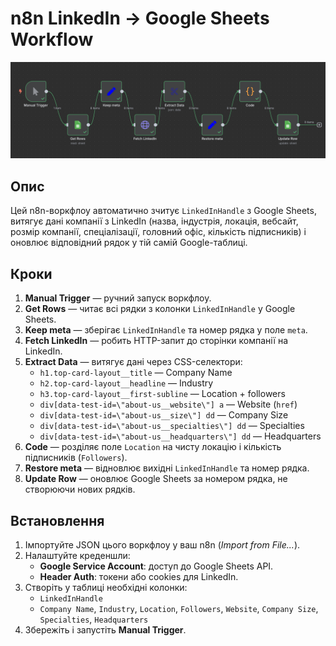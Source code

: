 # n8n LinkedIn → Google Sheets Workflow

<div align="center">
  <img src="schema.png" alt="Workflow Schema" />
</div>

## Опис
Цей n8n-воркфлоу автоматично зчитує `LinkedInHandle` з Google Sheets, витягує дані компанії з LinkedIn (назва, індустрія, локація, вебсайт, розмір компанії, спеціалізації, головний офіс, кількість підписників) і оновлює відповідний рядок у тій самій Google-таблиці.

## Кроки
1. **Manual Trigger** — ручний запуск воркфлоу.
2. **Get Rows** — читає всі рядки з колонки `LinkedInHandle` у Google Sheets.
3. **Keep meta** — зберігає `LinkedInHandle` та номер рядка у поле `meta`.
4. **Fetch LinkedIn** — робить HTTP-запит до сторінки компанії на LinkedIn.
5. **Extract Data** — витягує дані через CSS-селектори:
   - `h1.top-card-layout__title` — Company Name
   - `h2.top-card-layout__headline` — Industry
   - `h3.top-card-layout__first-subline` — Location + followers
   - `div[data-test-id=\"about-us__website\"] a` — Website (`href`)
   - `div[data-test-id=\"about-us__size\"] dd` — Company Size
   - `div[data-test-id=\"about-us__specialties\"] dd` — Specialties
   - `div[data-test-id=\"about-us__headquarters\"] dd` — Headquarters
6. **Code** — розділяє поле `Location` на чисту локацію і кількість підписників (`Followers`).
7. **Restore meta** — відновлює вихідні `LinkedInHandle` та номер рядка.
8. **Update Row** — оновлює Google Sheets за номером рядка, не створюючи нових рядків.

## Встановлення
1. Імпортуйте JSON цього воркфлоу у ваш n8n (*Import from File...*).
2. Налаштуйте креденшли:
   - **Google Service Account**: доступ до Google Sheets API.
   - **Header Auth**: токени або cookies для LinkedIn.
3. Створіть у таблиці необхідні колонки:
   - `LinkedInHandle`
   - `Company Name`, `Industry`, `Location`, `Followers`, `Website`, `Company Size`, `Specialties`, `Headquarters`
4. Збережіть і запустіть **Manual Trigger**.